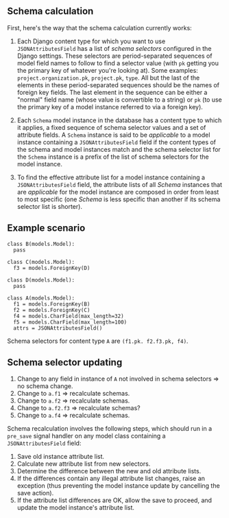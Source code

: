 ## Schema calculation

First, here's the way that the schema calculation currently works:

1. Each Django content type for which you want to use
   `JSONAttributesField` has a list of *schema selectors* configured
   in the Django settings.  These selectors are period-separated
   sequences of model field names to follow to find a selector value
   (with `pk` getting you the primary key of whatever you're looking
   at).  Some examples: `project.organization.pk`, `project.pk`,
   `type`.  All but the last of the elements in these period-separated
   sequences should be the names of foreign key fields.  The last
   element in the sequence can be either a "normal" field name (whose
   value is convertible to a string) or `pk` (to use the primary key
   of a model instance referred to via a foreign key).

2. Each `Schema` model instance in the database has a content type to
   which it applies, a fixed sequence of schema selector values and a
   set of attribute fields.  A `Schema` instance is said to be
   *applicable* to a model instance containing a `JSONAttributesField`
   field if the content types of the schema and model instances match
   and the schema selector list for the `Schema` instance is a prefix
   of the list of schema selectors for the model instance.

3. To find the effective attribute list for a model instance
   containing a `JSONAttributesField` field, the attribute lists of
   all *Schema* instances that are *applicable* for the model instance
   are composed in order from least to most specific (one *Schema* is
   less specific than another if its schema selector list is shorter).


## Example scenario

```
class B(models.Model):
  pass

class C(models.Model):
  f3 = models.ForeignKey(D)

class D(models.Model):
  pass

class A(models.Model):
  f1 = models.ForeignKey(B)
  f2 = models.ForeignKey(C)
  f4 = models.CharField(max_length=32)
  f5 = models.CharField(max_length=100)
  attrs = JSONAttributesField()
```

Schema selectors for content type `A` are `(f1.pk. f2.f3.pk, f4)`.


## Schema selector updating

 1. Change to any field in instance of `A` not involved in schema
    selectors => no schema change.
 2. Change to `a.f1` => recalculate schemas.
 3. Change to `a.f2` => recalculate schemas.
 4. Change to `a.f2.f3` => recalculate schemas?
 5. Change to `a.f4` => recalculate schemas.

Schema recalculation involves the following steps, which should run in
a `pre_save` signal handler on any model class containing a
`JSONAttributesField` field:

 1. Save old instance attribute list.
 2. Calculate new attribute list from new selectors.
 3. Determine the difference between the new and old attribute lists.
 4. If the differences contain any illegal attribute list changes,
    raise an exception (thus preventing the model instance update by
    cancelling the save action).
 5. If the attribute list differences are OK, allow the save to
    proceed, and update the model instance's attribute list.
